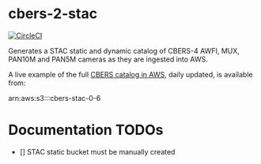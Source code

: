 # cbers-2-stac

[![CircleCI](https://circleci.com/gh/fredliporace/cbers-2-stac.svg?style=svg)](https://circleci.com/gh/fredliporace/cbers-2-stac)

Generates a STAC static and dynamic catalog of CBERS-4 AWFI, MUX, PAN10M and PAN5M cameras as they are ingested into AWS.

A live example of the full [CBERS catalog in AWS](https://registry.opendata.aws/cbers/), daily updated, is available from:

arn:aws:s3:::cbers-stac-0-6

# Documentation TODOs
 - [] STAC static bucket must be manually created